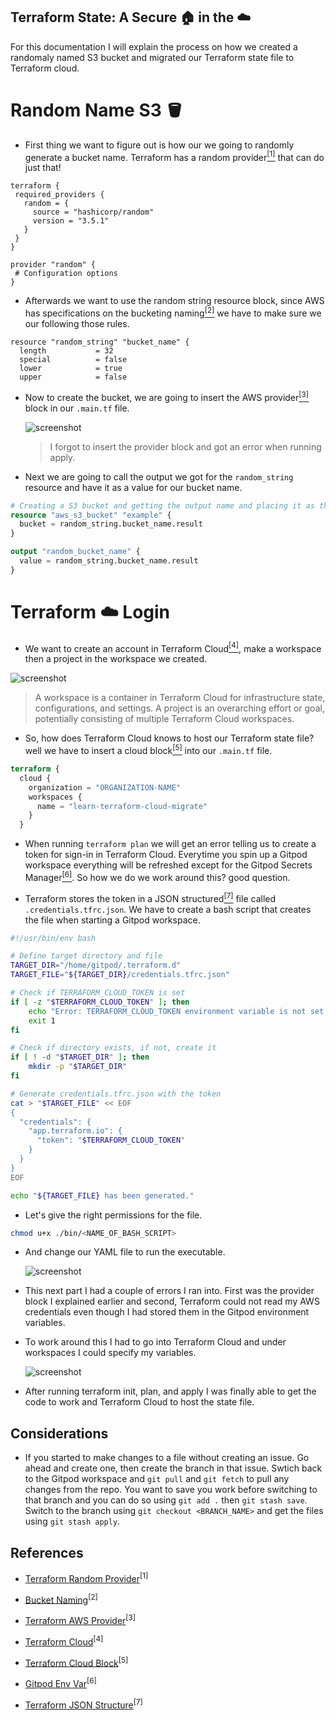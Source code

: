 ## Terraform State: A Secure :house: in the :cloud:
For this documentation I will explain the process on how we created a randomaly named S3 bucket and migrated our Terraform state file to Terraform cloud.

# Random Name S3 :bucket:
- First thing we want to figure out is how our we going to randomly generate a bucket name. Terraform has a random provider[<sup>[1]</sup>](#references) that can do just that!

 ```
terraform {
  required_providers {
    random = {
      source = "hashicorp/random"
      version = "3.5.1"
    }
  }
}

provider "random" {
  # Configuration options
}
```

- Afterwards we want to use the random string resource block, since AWS has specifications on the bucketing naming[<sup>[2]</sup>](#references) we have to make sure we our following those rules.

```
resource "random_string" "bucket_name" {
  length           = 32
  special          = false
  lower            = true
  upper            = false
```

- Now to create the bucket, we are going to insert the AWS provider[<sup>[3]</sup>](#references) block in our `.main.tf` file.

  ![screenshot](assets/AWS_provider.png)
  > I forgot to insert the provider block and got an error when running apply.
  
- Next we are going to call the output we got for the `random_string` resource and have it as a value for our bucket name.

```tf
# Creating a S3 bucket and getting the output name and placing it as the value.
resource "aws_s3_bucket" "example" {
  bucket = random_string.bucket_name.result
}

output "random_bucket_name" {
  value = random_string.bucket_name.result
}
```

# Terraform :cloud: Login
 - We want to create an account in Terraform Cloud[<sup>[4]</sup>](#references), make a workspace then a project in the workspace we created.

  ![screenshot](assets/Terraform_Cloud.png)
  > A workspace is a container in Terraform Cloud for infrastructure state, configurations, and settings. A project is an overarching effort or goal, potentially consisting of multiple Terraform Cloud workspaces.

- So, how does Terraform Cloud knows to host our Terraform state file? well we have to insert a cloud block[<sup>[5]</sup>](#references) into our `.main.tf` file.

```tf
terraform {
  cloud {
    organization = "ORGANIZATION-NAME"
    workspaces {
      name = "learn-terraform-cloud-migrate"
    }
  }
```

- When running `terraform plan` we will get an error telling us to create a token for sign-in in Terraform Cloud. Everytime you spin up a Gitpod workspace everything will be refreshed except for the Gitpod Secrets Manager[<sup>[6]</sup>](#references). So how we do we work around this? good question.

- Terraform stores the token in a JSON structured[<sup>[7]</sup>](#references) file called `.credentials.tfrc.json`. We have to create a bash script that creates the file when starting a Gitpod workspace.

```bash
#!/usr/bin/env bash

# Define target directory and file
TARGET_DIR="/home/gitpod/.terraform.d"
TARGET_FILE="${TARGET_DIR}/credentials.tfrc.json"

# Check if TERRAFORM_CLOUD_TOKEN is set
if [ -z "$TERRAFORM_CLOUD_TOKEN" ]; then
    echo "Error: TERRAFORM_CLOUD_TOKEN environment variable is not set."
    exit 1
fi

# Check if directory exists, if not, create it
if [ ! -d "$TARGET_DIR" ]; then
    mkdir -p "$TARGET_DIR"
fi

# Generate credentials.tfrc.json with the token
cat > "$TARGET_FILE" << EOF
{
  "credentials": {
    "app.terraform.io": {
      "token": "$TERRAFORM_CLOUD_TOKEN"
    }
  }
}
EOF

echo "${TARGET_FILE} has been generated."
```
- Let's give the right permissions for the file.

```bash
chmod u+x ./bin/<NAME_OF_BASH_SCRIPT>
```
- And change our YAML file to run the executable.

  ![screenshot](assets/run_script.png)

- This next part I had a couple of errors I ran into. First was the provider block I explained earlier and second, Terraform could not read my AWS credentials even though I had stored them in the Gitpod environment variables.

- To work around this I had to go into Terraform Cloud and under workspaces I could specify my variables.

  ![screenshot](assets/cloud_var.png)

- After running terraform init, plan, and apply I was finally able to get the code to work and Terraform Cloud to host the state file.

## Considerations
- If you started to make changes to a file without creating an issue. Go ahead and create one, then create the branch in that issue. Swtich back to the Gitpod workspace and `git pull` and `git fetch` to pull any changes from the repo. You want to save you work before switching to that branch and you can do so using `git add .` then `git stash save`. Switch to the branch using `git checkout <BRANCH_NAME>` and get the files using `git stash apply`.
  
## References

- [Terraform Random Provider](https://registry.terraform.io/providers/hashicorp/random/3.5.1)<sup>[1]</sup>

- [Bucket Naming](https://docs.aws.amazon.com/AmazonS3/latest/userguide/bucketnamingrules.html)<sup>[2]</sup>

- [Terraform AWS Provider](https://registry.terraform.io/providers/hashicorp/aws/5.17.0)<sup>[3]</sup>

- [Terraform Cloud](https://app.terraform.io/)<sup>[4]</sup>

- [Terraform Cloud Block](https://developer.hashicorp.com/terraform/tutorials/cloud/cloud-migrate)<sup>[5]</sup>

- [Gitpod Env Var](https://www.gitpod.io/docs/configure/projects/environment-variables)<sup>[6]</sup>

- [Terraform JSON Structure](https://www.reddit.com/r/Terraform/comments/rtl5ey/can_anyone_please_show_me_show_me_how/)<sup>[7]</sup>
